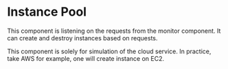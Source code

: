 # Instance Pool

This component is listening on the requests from the monitor component. It can create and destroy instances based on requests.

This component is solely for simulation of the cloud service. In practice, take AWS for example, one will create instance on EC2.